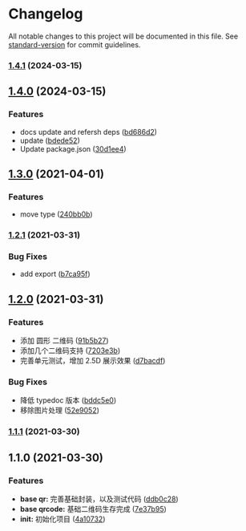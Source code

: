 # Changelog

All notable changes to this project will be documented in this file. See [standard-version](https://github.com/conventional-changelog/standard-version) for commit guidelines.

### [1.4.1](https://github.com/stringke/simple-qrbtf/compare/v1.4.0...v1.4.1) (2024-03-15)

## [1.4.0](https://github.com/stringke/simple-qrbtf/compare/v1.3.0...v1.4.0) (2024-03-15)

### Features

-   docs update and refersh deps ([bd686d2](https://github.com/stringke/simple-qrbtf/commit/bd686d28f305d4b5d14e8f779b4a78b699ec51f0))
-   update ([bdede52](https://github.com/stringke/simple-qrbtf/commit/bdede524e12fa64027ef8e80e949b692141c609b))
-   Update package.json ([30d1ee4](https://github.com/stringke/simple-qrbtf/commit/30d1ee42d4956f8aa91d65aa736db5ccc142e0ed))

## [1.3.0](https://github.com/ifrps/simple-qrbtf/compare/v1.2.1...v1.3.0) (2021-04-01)

### Features

-   move type ([240bb0b](https://github.com/ifrps/simple-qrbtf/commit/240bb0b74b7de75940d97339f20592588ee92ca1))

### [1.2.1](https://github.com/ifrps/simple-qrbtf/compare/v1.2.0...v1.2.1) (2021-03-31)

### Bug Fixes

-   add export ([b7ca95f](https://github.com/ifrps/simple-qrbtf/commit/b7ca95f0bc5185d37a98114cb0ee8ce36f4dad9f))

## [1.2.0](https://github.com/ifrps/simple-qrbtf/compare/v1.1.1...v1.2.0) (2021-03-31)

### Features

-   添加 圆形 二维码 ([91b5b27](https://github.com/ifrps/simple-qrbtf/commit/91b5b273ce0ac255d3baf5c81919a2eadb47264c))
-   添加几个二维码支持 ([7203e3b](https://github.com/ifrps/simple-qrbtf/commit/7203e3bc72ab19384332fea471b60d4ec042c18e))
-   完善单元测试，增加 2.5D 展示效果 ([d7bacdf](https://github.com/ifrps/simple-qrbtf/commit/d7bacdf8f4c0017e14119235d8473ce4194312f2))

### Bug Fixes

-   降低 typedoc 版本 ([bddc5e0](https://github.com/ifrps/simple-qrbtf/commit/bddc5e06dd9eb0d33a3ead8f8798bd2c44fd7bd0))
-   移除图片处理 ([52e9052](https://github.com/ifrps/simple-qrbtf/commit/52e90527a40f0344b33d4d0603a609a94d506dd3))

### [1.1.1](https://github.com/ifrps/simple-qrbtf/compare/v1.1.0...v1.1.1) (2021-03-30)

## 1.1.0 (2021-03-30)

### Features

-   **base qr:** 完善基础封装，以及测试代码 ([ddb0c28](https://github.com/ifrps/simple-qrbtf/commit/ddb0c2837f8ada4c8d1b5bde63edbcfb75304e13))
-   **base qrcode:** 基础二维码生存完成 ([7e37b95](https://github.com/ifrps/simple-qrbtf/commit/7e37b950d1aa54a76b2e96c96d8f6129a2f873db))
-   **init:** 初始化项目 ([4a10732](https://github.com/ifrps/simple-qrbtf/commit/4a107323de0d3013e77a92ec45a69240b3a12c86))
